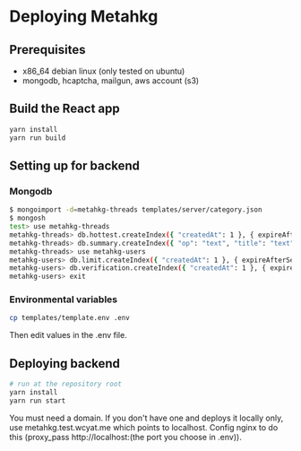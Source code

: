 # Deploying Metahkg

## Prerequisites

- x86_64 debian linux (only tested on ubuntu)
- mongodb, hcaptcha, mailgun, aws account (s3)

## Build the React app

```bash
yarn install
yarn run build
```

## Setting up for backend

### Mongodb

```bash
$ mongoimport -d=metahkg-threads templates/server/category.json
$ mongosh
test> use metahkg-threads
metahkg-threads> db.hottest.createIndex({ "createdAt": 1 }, { expireAfterSeconds: 172800 })
metahkg-threads> db.summary.createIndex({ "op": "text", "title": "text" }) //for text search
metahkg-threads> use metahkg-users
metahkg-users> db.limit.createIndex({ "createdAt": 1 }, { expireAfterSeconds: 86400 })
metahkg-users> db.verification.createIndex({ "createdAt": 1 }, { expireAfterSeconds: 300 })
metahkg-users> exit
```

### Environmental variables

```bash
cp templates/template.env .env
```

Then edit values in the .env file.

## Deploying backend

```bash
# run at the repository root
yarn install
yarn run start
```

You must need a domain. If you don't have one and deploys it locally only,
use metahkg.test.wcyat.me which points to localhost. Config nginx to do this
(proxy_pass http://localhost:(the port you choose in .env)).
